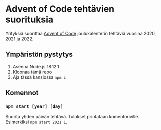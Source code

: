 # Advent of Code tehtävien suorituksia

Yrityksiä suorittaa [Advent of Code](https://adventofcode.com) joulukalenterin tehtäviä vuosina 2020, 2021 ja 2022.

## Ympäristön pystytys

1. Asenna Node.js 18.12.1
2. Kloonaa tämä repo
3. Aja tässä kansiossa `npm i`

## Komennot

### `npm start [year] [day]`

Suorita yhden päivän tehtävä. Tulokset printataan komentoriville. Esimerkiksi `npm start 2021 1`.
